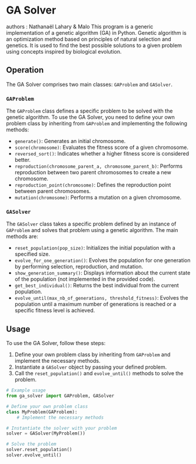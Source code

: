 # GA Solver

authors : Nathanaël Lahary & Malo
This program is a generic implementation of a genetic algorithm (GA) in Python. Genetic algorithm is an optimization method based on principles of natural selection and genetics. It is used to find the best possible solutions to a given problem using concepts inspired by biological evolution.

## Operation

The GA Solver comprises two main classes: `GAProblem` and `GASolver`.

### `GAProblem`

The `GAProblem` class defines a specific problem to be solved with the genetic algorithm. To use the GA Solver, you need to define your own problem class by inheriting from `GAProblem` and implementing the following methods:

- `generate()`: Generates an initial chromosome.
- `score(chromosome)`: Evaluates the fitness score of a given chromosome.
- `reversed_sort()`: Indicates whether a higher fitness score is considered better.
- `reproduction(chromosome_parent_a, chromosome_parent_b)`: Performs reproduction between two parent chromosomes to create a new chromosome.
- `reproduction_point(chromosome)`: Defines the reproduction point between parent chromosomes.
- `mutation(chromosome)`: Performs a mutation on a given chromosome.

### `GASolver`

The `GASolver` class takes a specific problem defined by an instance of `GAProblem` and solves that problem using a genetic algorithm. The main methods are:

- `reset_population(pop_size)`: Initializes the initial population with a specified size.
- `evolve_for_one_generation()`: Evolves the population for one generation by performing selection, reproduction, and mutation.
- `show_generation_summary()`: Displays information about the current state of the population (not implemented in the provided code).
- `get_best_individual()`: Returns the best individual from the current population.
- `evolve_until(max_nb_of_generations, threshold_fitness)`: Evolves the population until a maximum number of generations is reached or a specific fitness level is achieved.

## Usage

To use the GA Solver, follow these steps:

1. Define your own problem class by inheriting from `GAProblem` and implement the necessary methods.
2. Instantiate a `GASolver` object by passing your defined problem.
3. Call the `reset_population()` and `evolve_until()` methods to solve the problem.

```python
# Example usage
from ga_solver import GAProblem, GASolver

# Define your own problem class
class MyProblem(GAProblem):
    # Implement the necessary methods

# Instantiate the solver with your problem
solver = GASolver(MyProblem())

# Solve the problem
solver.reset_population()
solver.evolve_until()
```
